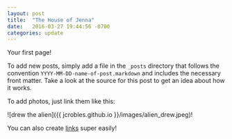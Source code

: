```yaml
---
layout: post
title:  "The House of Jenna"
date:   2016-03-27 19:44:56 -0700
categories: update
---
```

Your first page!

To add new posts, simply add a file in the `_posts` directory that follows the convention `YYYY-MM-DD-name-of-post.markdown` and includes the necessary front matter. Take a look at the source for this post to get an idea about how it works.

To add photos, just link them like this:

![drew the alien]({{ jcrobles.github.io }}/images/alien_drew.jpeg)!

You can also create [links][test-link] super easily!

[test-link]: http://www.google.com
